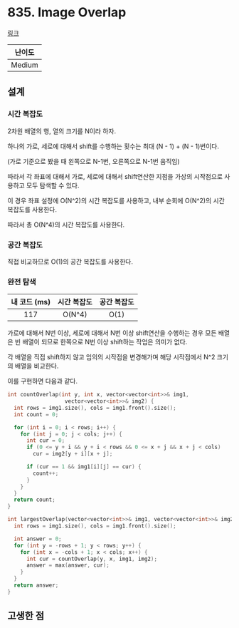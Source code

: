 # 835. Image Overlap

[링크](https://leetcode.com/problems/image-overlap/)

| 난이도 |
| :----: |
| Medium |

## 설계

### 시간 복잡도

2차원 배열의 행, 열의 크기를 N이라 하자.

하나의 가로, 세로에 대해서 shift를 수행하는 횟수는 최대 (N - 1) + (N - 1)번이다.

(가로 기준으로 봤을 때 왼쪽으로 N-1번, 오른쪽으로 N-1번 움직임)

따라서 각 좌표에 대해서 가로, 세로에 대해서 shift연산한 지점을 가상의 시작점으로 사용하고 모두 탐색할 수 있다.

이 경우 좌표 설정에 O(N^2)의 시간 복잡도를 사용하고, 내부 순회에 O(N^2)의 시간 복잡도를 사용한다.

따라서 총 O(N^4)의 시간 복잡도를 사용한다.

### 공간 복잡도

직접 비교하므로 O(1)의 공간 복잡도를 사용한다.

### 완전 탐색

| 내 코드 (ms) | 시간 복잡도 | 공간 복잡도 |
| :----------: | :---------: | :---------: |
|     117      |   O(N^4)    |    O(1)     |

가로에 대해서 N번 이상, 세로에 대해서 N번 이상 shift연산을 수행하는 경우 모든 배열은 빈 배열이 되므로 한쪽으로 N번 이상 shift하는 작업은 의미가 없다.

각 배열을 직접 shift하지 않고 임의의 시작점을 변경해가며 해당 시작점에서 N^2 크기의 배열을 비교한다.

이를 구현하면 다음과 같다.

```cpp
int countOverlap(int y, int x, vector<vector<int>>& img1,
                  vector<vector<int>>& img2) {
  int rows = img1.size(), cols = img1.front().size();
  int count = 0;

  for (int i = 0; i < rows; i++) {
    for (int j = 0; j < cols; j++) {
      int cur = 0;
      if (0 <= y + i && y + i < rows && 0 <= x + j && x + j < cols)
        cur = img2[y + i][x + j];

      if (cur == 1 && img1[i][j] == cur) {
        count++;
      }
    }
  }
  return count;
}

int largestOverlap(vector<vector<int>>& img1, vector<vector<int>>& img2) {
  int rows = img1.size(), cols = img1.front().size();

  int answer = 0;
  for (int y = -rows + 1; y < rows; y++) {
    for (int x = -cols + 1; x < cols; x++) {
      int cur = countOverlap(y, x, img1, img2);
      answer = max(answer, cur);
    }
  }
  return answer;
}
```

## 고생한 점
